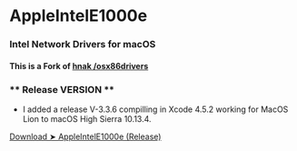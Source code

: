 # AppleIntelE1000e

### Intel Network Drivers for macOS

#### This is a Fork of [hnak /osx86drivers](https://sourceforge.net/projects/osx86drivers/)


###  ** Release VERSION **

- I added a release V-3.3.6  compilling in Xcode 4.5.2 working for MacOS Lion to macOS High Sierra 10.13.4.

[Download ➤ AppleIntelE1000e (Release)](https://github.com/chris1111/AppleIntelE1000e/releases/tag/V3.3.6)



